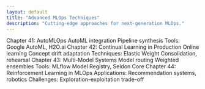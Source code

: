 ```yaml
---
layout: default
title: "Advanced MLOps Techniques"
description: "Cutting-edge approaches for next-generation MLOps."
---
```


<link rel="stylesheet" href="{{ '/assets/css/section-academic.css' | relative_url }}">
Chapter 41: AutoMLOps
AutoML integration
Pipeline synthesis
Tools: Google AutoML, H2O.ai
Chapter 42: Continual Learning in Production
Online learning
Concept drift adaptation
Techniques: Elastic Weight Consolidation, rehearsal
Chapter 43: Multi-Model Systems
Model routing
Weighted ensembles
Tools: MLflow Model Registry, Seldon Core
Chapter 44: Reinforcement Learning in MLOps
Applications: Recommendation systems, robotics
Challenges: Exploration-exploitation trade-off

<script>
  // Navigation variables - no previous for index
  window.prevSection = "/content/handbooks/foundation-models/section11/";
  window.nextSection = "/content/handbooks/foundation-models/section13/";
</script>

<script src="{{ '/assets/js/section-academic.js' | relative_url }}"></script>
